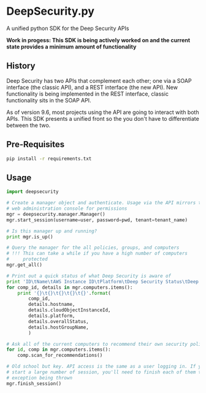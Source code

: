 # DeepSecurity.py

A unified python SDK for the Deep Security APIs

**Work in progess: This SDK is being actively worked on and the current state provides a minimum amount of functionality**

## History

Deep Security has two APIs that complement each other; one via a SOAP interface (the classic API), and a REST interface (the new API). New functionality is being implemented in the REST interface, classic functionality sits in the SOAP API.

As of version 9.6, most projects using the API are going to interact with both APIs. This SDK presents a unified front so the you don't have to differentiate between the two.

## Pre-Requisites

```bash
pip install -r requirements.txt
```

## Usage

```python
import deepsecurity

# Create a manager object and authenticate. Usage via the API mirrors the
# web administration console for permissions
mgr = deepsecurity.manager.Manager()
mgr.start_session(username=user, password=pwd, tenant=tenant_name)

# Is this manager up and running?
print mgr.is_up()

# Query the manager for the all policies, groups, and computers
# !!! This can take a while if you have a high number of computers
#     protected
mgr.get_all()

# Print out a quick status of what Deep Security is aware of
print 'ID\tName\tAWS Instance ID\tPlatform\tDeep Security Status\tDeep Security Group'
for comp_id, details in mgr.computers.items():
	print '{}\t{}\t{}\t{}\t{}'.format(
		comp_id, 
		details.hostname, 
		details.cloudObjectInstanceId, 
		details.platform,
		details.overallStatus,
		details.hostGroupName,
		)

# Ask all of the current computers to recommend their own security policies
for id, comp in mgr.computers.items():
	comp.scan_for_recommendations()

# Old school but key. API access is the same as a user logging in. If you are going to
# start a large number of session, you'll need to finish each of them to avoid
# exception being thrown
mgr.finish_session()
```